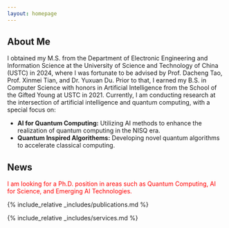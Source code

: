 ```yaml
---
layout: homepage
---
```


## About Me

I obtained my M.S. from the Department of Electronic Engineering and Information Science at the University of Science and Technology of China (USTC) in 2024, where I was fortunate to be advised by Prof. Dacheng Tao, Prof. Xinmei Tian, and Dr. Yuxuan Du. Prior to that, I earned my B.S. in Computer Science with honors in Artificial Intelligence from the School of the Gifted Young at USTC in 2021. Currently, I am conducting research at the intersection of artificial intelligence and quantum computing, with a special focus on:

- **AI for Quantum Computing:** Utilizing AI methods to enhance the realization of quantum computing in the NISQ era.
- **Quantum Inspired Algorithems:** Developing novel quantum algorithms to accelerate classical computing.

## News

<span style="color:red;">I am looking for a Ph.D. position in areas such as Quantum Computing, AI for Science, and Emerging AI Technologies.</span>

{% include_relative _includes/publications.md %}

{% include_relative _includes/services.md %}
